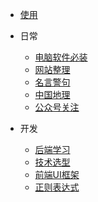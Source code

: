 * [使用](guide.md)

* 日常
    * [电脑软件必装](zh-cn/电脑软件必装.md "电脑软件必装")
    * [网站整理](zh-cn/网站整理.md "网站整理")
    * [名言警句](zh-cn/名言警句.md "名言警句")
    * [中国地理](zh-cn/中国地理.md "中国地理")
    * [公众号关注](zh-cn/公众号关注.md "公众号关注")

* 开发
    * [后端学习](zh-cn/后端学习.md "后端学习")
    * [技术选型](zh-cn/技术选型.md "技术选型")
    * [前端UI框架](zh-cn/前端UI框架.md "前端UI框架")
	* [正则表达式](zh-cn/常用正则表达式.md "正则表达式")

